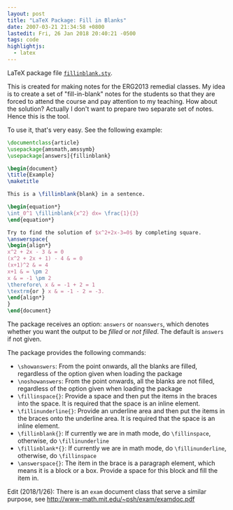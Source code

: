 ```yaml
---
layout: post
title: "LaTeX Package: Fill in Blanks"
date: 2007-03-21 21:34:58 +0800
lastedit: Fri, 26 Jan 2018 20:40:21 -0500
tags: code
highlightjs:
  - latex
---
```


LaTeX package file [`fillinblank.sty`](/img/fillinblank.sty).

This is created for making notes for the ERG2013 remedial classes. My idea is to
create a set of "fill-in-blank" notes for the students so that they are forced
to attend the course and pay attention to my teaching. How about the solution?
Actually I don't want to prepare two separate set of notes. Hence this is the
tool.

To use it, that's very easy. See the following example:

```tex
\documentclass{article}
\usepackage{amsmath,amssymb}
\usepackage[answers]{fillinblank}

\begin{document}
\title{Example}
\maketitle

This is a \fillinblank{blank} in a sentence.

\begin{equation*}
\int_0^1 \fillinblank{x^2} dx= \frac{1}{3}
\end{equation*}

Try to find the solution of $x^2+2x-3=0$ by completing square.
\answerspace{
\begin{align*}
x^2 + 2x - 3 & = 0   
(x^2 + 2x + 1) - 4 & = 0   
(x+1)^2 & = 4   
x+1 & = \pm 2   
x & = -1 \pm 2   
\therefore\ x & = -1 + 2 = 1   
\textrm{or } x & = -1 - 2 = -3.
\end{align*}
}
\end{document}
```

The package receives an option: `answers` or `noanswers`, which denotes whether
you want the output to be *filled* or *not filled*. The default is `answers` if
not given.

The package provides the following commands:

  * `\showanswers`: From the point onwards, all the blanks are filled, regardless of the option given when loading the package
  * `\noshowanswers`: From the point onwards, all the blanks are not filled, regardless of the option given when loading the package
  * `\fillinspace{}`: Provide a space and then put the items in the braces into the space. It is required that the space is an inline element.
  * `\fillinunderline{}`: Provide an underline area and then put the items in the braces onto the underline area. It is required that the space is an inline element.
  * `\fillinblank{}`: If currently we are in math mode, do `\fillinspace`, otherwise, do `\fillinunderline`
  * `\fillinblank*{}`: If currently we are in math mode, do `\fillinunderline`, otherwise, do `\fillinspace`
  * `\answerspace{}`: The item in the brace is a paragraph element, which means it is a block or a box. Provide a space for this block and fill the item in.

Edit (2018/1/26): There is an `exam` document class that serve a similar
purpose, see <http://www-math.mit.edu/~psh/exam/examdoc.pdf>
